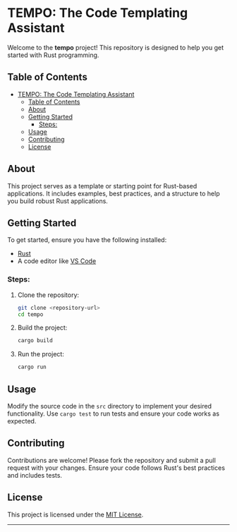 # TEMPO: The Code Templating Assistant


Welcome to the **tempo** project! This repository is designed to help you get started with Rust programming.

## Table of Contents

- [TEMPO: The Code Templating Assistant](#tempo-the-code-templating-assistant)
  - [Table of Contents](#table-of-contents)
  - [About](#about)
  - [Getting Started](#getting-started)
    - [Steps:](#steps)
  - [Usage](#usage)
  - [Contributing](#contributing)
  - [License](#license)

## About

This project serves as a template or starting point for Rust-based applications. It includes examples, best practices, and a structure to help you build robust Rust applications.

## Getting Started

To get started, ensure you have the following installed:

- [Rust](https://www.rust-lang.org/tools/install)
- A code editor like [VS Code](https://code.visualstudio.com/)

### Steps:

1. Clone the repository:
    ```bash
    git clone <repository-url>
    cd tempo
    ```

2. Build the project:
    ```bash
    cargo build
    ```

3. Run the project:
    ```bash
    cargo run
    ```

## Usage

Modify the source code in the `src` directory to implement your desired functionality. Use `cargo test` to run tests and ensure your code works as expected.

## Contributing

Contributions are welcome! Please fork the repository and submit a pull request with your changes. Ensure your code follows Rust's best practices and includes tests.

## License

This project is licensed under the [MIT License](LICENSE).

---
